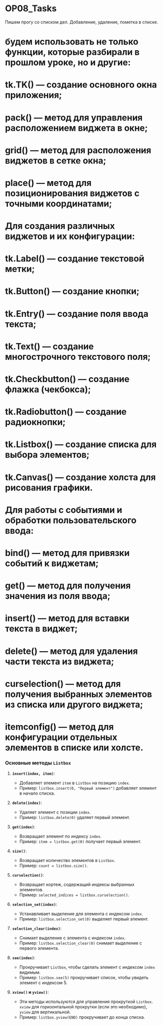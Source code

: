 # OP08_Tasks
Пишем прогу со списком дел. Добавление, удаление, пометка в списке.

# будем использовать не только функции, которые разбирали в прошлом уроке, но и другие:
#
# tk.TK() — создание основного окна приложения;
# pack() — метод для управления расположением виджета в окне;
# grid() — метод для расположения виджетов в сетке окна;
# place() — метод для позиционирования виджетов с точными координатами;
# Для создания различных виджетов и их конфигурации:
#
# tk.Label() — создание текстовой метки;
# tk.Button() — создание кнопки;
# tk.Entry() — создание поля ввода текста;
# tk.Text() — создание многострочного текстового поля;
# tk.Checkbutton() — создание флажка (чекбокса);
# tk.Radiobutton() — создание радиокнопки;
# tk.Listbox() — создание списка для выбора элементов;
# tk.Canvas() — создание холста для рисования графики.
# Для работы с событиями и обработки пользовательского ввода:
#
# bind() — метод для привязки событий к виджетам;
# get() — метод для получения значения из поля ввода;
# insert() — метод для вставки текста в виджет;
# delete() — метод для удаления части текста из виджета;
# curselection() — метод для получения выбранных элементов из списка или другого виджета;
# itemconfig() — метод для конфигурации отдельных элементов в списке или холсте.

### Основные методы `Listbox`

1. **`insert(index, item)`**:
   - Добавляет элемент `item` в `Listbox` на позицию `index`.
   - Пример: `listbox.insert(0, "Первый элемент")` добавляет элемент в начало списка.

2. **`delete(index)`**:
   - Удаляет элемент с позиции `index`.
   - Пример: `listbox.delete(0)` удаляет первый элемент.

3. **`get(index)`**:
   - Возвращает элемент по индексу `index`.
   - Пример: `item = listbox.get(0)` получает первый элемент.

4. **`size()`**:
   - Возвращает количество элементов в `Listbox`.
   - Пример: `count = listbox.size()`.

5. **`curselection()`**:
   - Возвращает кортеж, содержащий индексы выбранных элементов.
   - Пример: `selected_indices = listbox.curselection()`.

6. **`selection_set(index)`**:
   - Устанавливает выделение для элемента с индексом `index`.
   - Пример: `listbox.selection_set(0)` выделяет первый элемент.

7. **`selection_clear(index)`**:
   - Снимает выделение с элемента с индексом `index`.
   - Пример: `listbox.selection_clear(0)` снимает выделение с первого элемента.

8. **`see(index)`**:
   - Прокручивает `Listbox`, чтобы сделать элемент с индексом `index` видимым.
   - Пример: `listbox.see(5)` прокручивает список, чтобы увидеть элемент с индексом 5.

9. **`xview()` и `yview()`**:
   - Эти методы используются для управления прокруткой `Listbox`. `xview` для горизонтальной прокрутки (если это необходимо), `yview` для вертикальной.
   - Пример: `listbox.yview(END)` прокручивает до конца списка.
